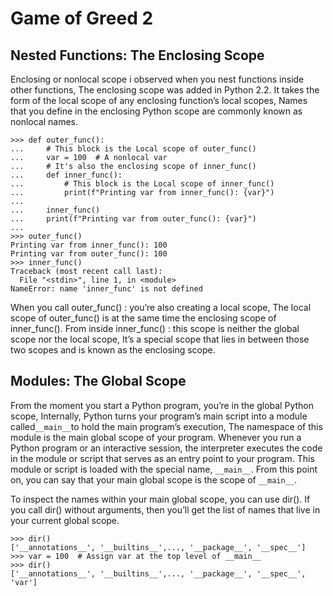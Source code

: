 # Game of Greed 2

## **Nested Functions: The Enclosing Scope**

Enclosing or nonlocal scope i observed when you nest functions inside other functions,
The enclosing scope was added in Python 2.2. It takes the form of the local scope of any enclosing function’s local scopes,
Names that you define in the enclosing Python scope are commonly known as nonlocal names. 

```
>>> def outer_func():
...     # This block is the Local scope of outer_func()
...     var = 100  # A nonlocal var
...     # It's also the enclosing scope of inner_func()
...     def inner_func():
...         # This block is the Local scope of inner_func()
...         print(f"Printing var from inner_func(): {var}")
...
...     inner_func()
...     print(f"Printing var from outer_func(): {var}")
...
>>> outer_func()
Printing var from inner_func(): 100
Printing var from outer_func(): 100
>>> inner_func()
Traceback (most recent call last):
  File "<stdin>", line 1, in <module>
NameError: name 'inner_func' is not defined
```
When you call outer_func() : 
you’re also creating a local scope, The local scope of outer_func() is at the same time the enclosing scope of inner_func().
From inside inner_func() :
this scope is neither the global scope nor the local scope, It’s a special scope that lies in between those two scopes and is known as the enclosing scope.



## **Modules: The Global Scope**
From the moment you start a Python program, you’re in the global Python scope,
Internally, Python turns your program’s main script into a module called` __main__ `to hold the main program’s execution, The namespace of this module is the main global scope of your program.
Whenever you run a Python program or an interactive session, the interpreter executes the code in the module or script that serves as an entry point to your program.
This module or script is loaded with the special name, `__main__`. From this point on, you can say that your main global scope is the scope of `__main__`.

To inspect the names within your main global scope, you can use dir(). If you call dir() without arguments, then you’ll get the list of names that live in your current global scope.
```
>>> dir()
['__annotations__', '__builtins__',..., '__package__', '__spec__']
>>> var = 100  # Assign var at the top level of __main__
>>> dir()
['__annotations__', '__builtins__',..., '__package__', '__spec__', 'var']
```
